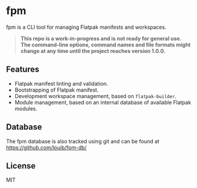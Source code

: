 # fpm
fpm is a CLI tool for managing Flatpak manifests and workspaces.

> **This repo is a work-in-progress and is not ready for general use.
  The command-line options, command names and file formats might change
  at any time until the project reaches version 1.0.0.**

## Features
* Flatpak manifest linting and validation.
* Bootstrapping of Flatpak manifest.
* Development workspace management, based on `flatpak-builder`.
* Module management, based on an internal database of available Flatpak modules.

## Database
The fpm database is also tracked using git and can be found at https://github.com/louib/fpm-db/

## License
MIT
